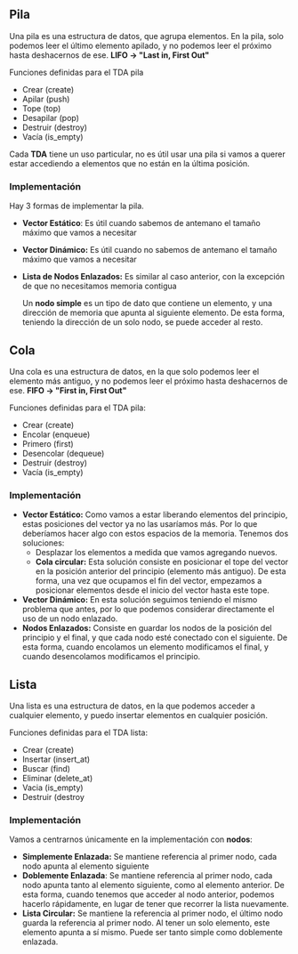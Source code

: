 ## Pila

Una pila es una estructura de datos, que agrupa elementos. En la pila, solo podemos leer el último elemento apilado, y no podemos leer el próximo hasta deshacernos de ese. **LIFO $\to$ "Last in, First Out"**

Funciones definidas para el TDA pila

- Crear (create)
- Apilar (push)
- Tope (top)
- Desapilar (pop)
- Destruir (destroy)
- Vacía (is_empty)

Cada **TDA** tiene un uso particular, no es útil usar una pila si vamos a querer estar accediendo a elementos que no están en la última posición.

### Implementación

Hay 3 formas de implementar la pila.

- **Vector Estático**: Es útil cuando sabemos de antemano el tamaño máximo que vamos a necesitar
- **Vector Dinámico:** Es útil cuando no sabemos de antemano el tamaño máximo que vamos a necesitar
- **Lista de Nodos Enlazados:** Es similar al caso anterior, con la excepción de que no necesitamos memoria contigua

	Un **nodo simple** es un tipo de dato que contiene un elemento, y una dirección de memoria que apunta al siguiente elemento. De esta forma, teniendo la dirección de un solo nodo, se puede acceder al resto.

## Cola

Una cola es una estructura de datos, en la que solo podemos leer el elemento más antiguo, y no podemos leer el próximo hasta deshacernos de ese. **FIFO $\to$ "First in, First Out"**

Funciones definidas para el TDA pila:

- Crear (create)
- Encolar (enqueue)
- Primero (first)
- Desencolar (dequeue)
- Destruir (destroy)
- Vacía (is_empty)

### Implementación

- **Vector Estático:** Como vamos a estar liberando elementos del principio, estas posiciones del vector ya no las usaríamos más. Por lo que deberíamos hacer algo con estos espacios de la memoria. Tenemos dos soluciones:
	- Desplazar los elementos a medida que vamos agregando nuevos.
	- **Cola circular:** Esta solución consiste en posicionar el tope del vector en la posición anterior del principio (elemento más antiguo). De esta forma, una vez que ocupamos el fin del vector, empezamos a posicionar elementos desde el inicio del vector hasta este tope.
- **Vector Dinámico:** En esta solución seguimos teniendo el mismo problema que antes, por lo que podemos considerar directamente el uso de un nodo enlazado.
- **Nodos Enlazados:** Consiste en guardar los nodos de la posición del principio y el final, y que cada nodo esté conectado con el siguiente. De esta forma, cuando encolamos un elemento modificamos el final, y cuando desencolamos modificamos el principio.

## Lista

Una lista es una estructura de datos, en la que podemos acceder a cualquier elemento, y puedo insertar elementos en cualquier posición.

Funciones definidas para el TDA lista:

- Crear (create)
- Insertar (insert_at)
- Buscar (find)
- Eliminar (delete_at)
- Vacia (is_empty)
- Destruir (destroy

### Implementación

Vamos a centrarnos únicamente en la implementación con **nodos**:

- **Simplemente Enlazada:** Se mantiene referencia al primer nodo, cada nodo apunta al elemento siguiente
- **Doblemente Enlazada**: Se mantiene referencia al primer nodo, cada nodo apunta tanto al elemento siguiente, como al elemento anterior. De esta forma, cuando tenemos que acceder al nodo anterior, podemos hacerlo rápidamente, en lugar de tener que recorrer la lista nuevamente.
- **Lista Circular:** Se mantiene la referencia al primer nodo, el último nodo guarda la referencia al primer nodo. Al tener un solo elemento, este elemento apunta a sí mismo. Puede ser tanto simple como doblemente enlazada.
